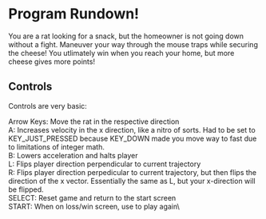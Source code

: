 # Program Rundown!

You are a rat looking for a snack, but the homeowner is not going down without a fight. Maneuver your way through the mouse traps while securing the cheese! You utlimately win when you reach your home, but more cheese gives more points!

## Controls
Controls are very basic:

Arrow Keys: Move the rat in the respective direction\
A: Increases velocity in the x direction, like a nitro of sorts. Had to be set to KEY_JUST_PRESSED because KEY_DOWN made you move way to fast due to limitations of integer math.\
B: Lowers acceleration and halts player\
L: Flips player direction perpendicular to current trajectory\
R: Flips player direction perpedicular to current trajectory, but then flips the direction of the x vector. Essentially the same as L, but your x-direction will be flipped.\
SELECT: Reset game and return to the start screen\
START: When on loss/win screen, use to play again\
